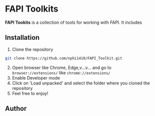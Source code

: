 # FAPI Toolkits

**FAPI Tookits** is a collection of tools for working with FAPI. It includes

## Installation

1. Clone the repository
```sh 
git clone https://github.com/nphi1410/FAPI_Toolkit.git
```
2. Open browser like Chrome, Edge,v...v... and go to `browser://extensions/` like `chrome://extensions/`
3. Enable Developer mode
4. Click on 'Load unpacked' and select the folder where you cloned the repository
5. Feel free to enjoy!

## Author
